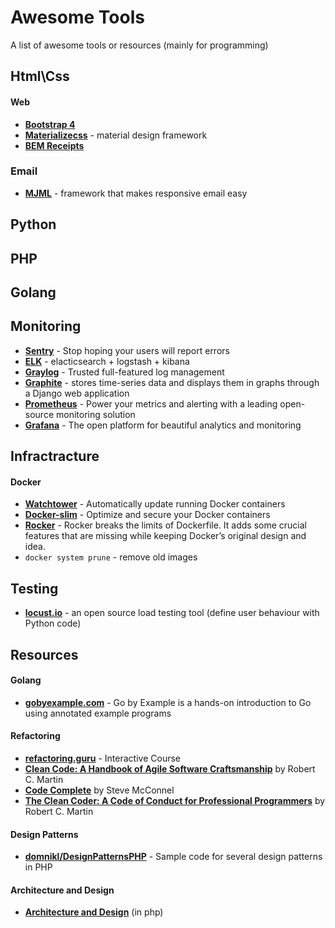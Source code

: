 # Awesome Tools
A list of awesome tools or resources (mainly for programming)

## Html\Css ###
#### Web ####
- **[Bootstrap 4](https://v4-alpha.getbootstrap.com)**
- **[Materializecss](http://materializecss.com)** - material design framework
- **[BEM Receipts](https://anadea.info/ru/blog/bem-methodology)**

### Email ###
- **[MJML](https://mjml.io)** - framework that makes responsive email easy

## Python ##


## PHP ##


## Golang ##

## Monitoring ##
- **[Sentry](https://sentry.io/welcome/)** - Stop hoping your users will report errors
- **[ELK](https://www.elastic.co/products)** - elacticsearch + logstash + kibana
- **[Graylog](https://www.graylog.org)** - Trusted full-featured log management
- **[Graphite](http://graphiteapp.org)** - stores time-series data and displays them in graphs through a Django web application
- **[Prometheus](https://prometheus.io)** - Power your metrics and alerting with a leading
open-source monitoring solution
- **[Grafana](https://grafana.com)** - The open platform for beautiful 
analytics and monitoring

## Infractracture ##
#### Docker ####
- **[Watchtower](https://github.com/v2tec/watchtower)** - Automatically update running Docker containers
- **[Docker-slim](http://dockersl.im/)** - Optimize and secure your Docker containers
- **[Rocker](https://github.com/grammarly/rocker)** - Rocker breaks the limits of Dockerfile. It adds some crucial features that are missing while keeping Docker’s original design and idea.
- `docker system prune` - remove old images

## Testing ##
- **[locust.io](http://locust.io/)** - an open source load testing tool (define user behaviour with Python code)


## Resources ##
#### Golang ####
- **[gobyexample.com](https://gobyexample.com/)** - Go by Example is a hands-on introduction to Go using annotated example programs

#### Refactoring ####
- **[refactoring.guru](https://refactoring.guru)** - Interactive Course
- **[Clean Code: A Handbook of Agile Software Craftsmanship](http://www.amazon.com/Clean-Code-Handbook-Software-Craftsmanship/dp/0132350882/)** by Robert C. Martin
- **[Code Complete](http://www.amazon.com/Code-Complete-Practical-Handbook-Construction/dp/0735619670)** by Steve McConnel
- **[The Clean Coder: A Code of Conduct for Professional Programmers](http://www.amazon.com/Clean-Coder-Conduct-Professional-Programmers/dp/0137081073/)** by Robert C. Martin

#### Design Patterns ####
- **[domnikl/DesignPatternsPHP](https://github.com/domnikl/DesignPatternsPHP)** - Sample code for several design patterns in PHP

#### Architecture and Design ####
- **[Architecture and Design](https://github.com/phptodayorg/php-must-watch#architecture-and-design)** (in php)
